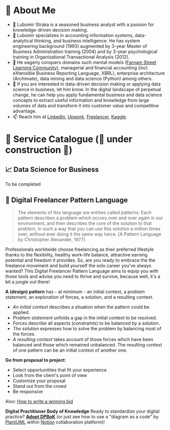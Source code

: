 # 🧭 About Me
- 👋 Lubomir Straka is a seasoned business analyst with a passion for knowledge-driven decision making.
- 👀 Lubomir specializes in accounting information systems, data-analytical thinking, and business intelligence. He has system engineering background (1993) augmented 
by 3-year Master of Business Administration training (2004) and by 3-year psychological training in Organizational Transactional Analysis (2012).
- 🌱 He eagerly conquers domains such mental models ([Farnam Street Learning Community](https://lc.fs.blog/)), managerial and financial accounting
(incl. eXtensible Business Reporting Language, XBRL), enterprise architecture (Archimate), data mining and data science (Python) among others.
- 💞️ If you are interested in data-driven decision making or applying data science in business, let him know.  In the digital landscape of perpetual change, he can help you apply fundamental business and data science concepts to extract useful information and knowledge from large volumes of data and transform it into customer value and competitive advantage.
- 📫 Reach him at [LinkedIn](https://www.linkedin.com/in/lubomir-straka-7361031/), 
[Upwork](https://www.upwork.com/freelancers/~01ebfcb469ff1ca3d6?viewMode=1), 
[Freelancer](https://www.freelancer.com/u/straka),
[Kaggle](https://www.kaggle.com/lubomrstraka).

<!---
[Twitter](https://twitter.com/LubomirStraka),
[Facebook](https://www.facebook.com/lubomir.straka.7).
--->

# 🎨 Service Catalogue (🚧 under construction 🚧)
## 📈 Data Science for Business
To be completed

## 🦸 Digital Freelancer Pattern Language
> The elements of this language are entities called patterns. Each pattern describes a problem which occurs over and over again in our environment, and then describes the core of the solution to that problem, in such a way that you can use this solution a million times over, without ever doing it the same way twice. [A Pattern Language by Christopher Alexander, 1977]

Professionals worldwide choose freelancing as their preferred lifestyle thanks to the flexibility, healthy work-life balance, attractive earning potential
and freedom it provides. So, are you ready to embrace the the freelance movement and build yourself the solo career you've always wanted? This Digital Freelancer Pattern
Language aims to equip you with those tools and advise you need to thrive and survive, because well, it's a bit a jungle out there!

**A (design) pattern** has - at minimum - an initial context, a problem statement, an exploration of forces, a solution, and a resulting context.
+ *An initial context* describes a situation when the pattern could be applied.
+ *Problem statement* unfolds a gap in the initial context to be resolved.
+ *Forces* describe all aspects (constraints) to be balanced by a solution.
+ *The solution* expresses how to solve the problem by balancing most of the forces.
+ *A resulting context* takes account of those forces which have been balanced and those which remained unbalanced. The resulting context of one pattern can be an initial context of another one.

**Go from proposal to project**:
+ Select opportunitites that fit your experience
+ Look from the client's point of view
+ Customize your proposal
+ Stand out from the crowd
+ Be responsive

Also: [How to write a winning bid](https://www.freelancer.com/articles/freelancer-insights/writing-a-winning-bid)

**Digital Practitioner Body of Knowledge**
Ready to standardize your digital practice? **[Adopt DPBoK](https://zentao.notion.site/Adopt-DPBoK-9d546b87161c4af3ad56061c2a135e7c)**
(or just see how to use a "diagram as a code" by [PlantUML](https://plantuml.com/) within [Notion](https://en.wikipedia.org/wiki/Notion_(productivity_software)) collaboration platform)!

<!---
lustraka/lustraka is a ✨ special ✨ repository because its `README.md` (this file) appears on your GitHub profile.
You can click the Preview link to take a look at your changes.
--->
